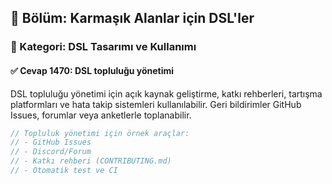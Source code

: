 ## 📘 Bölüm: Karmaşık Alanlar için DSL'ler
### 🔹 Kategori: DSL Tasarımı ve Kullanımı
#### ✅ Cevap 1470: DSL topluluğu yönetimi

DSL topluluğu yönetimi için açık kaynak geliştirme, katkı rehberleri, tartışma platformları ve hata takip sistemleri kullanılabilir. Geri bildirimler GitHub Issues, forumlar veya anketlerle toplanabilir.

```rust
// Topluluk yönetimi için örnek araçlar:
// - GitHub Issues
// - Discord/Forum
// - Katkı rehberi (CONTRIBUTING.md)
// - Otomatik test ve CI
```
